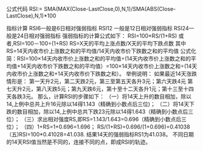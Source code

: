 
公式代码
RSI:= SMA(MAX(Close-LastClose,0),N,1)/SMA(ABS(Close-LastClose),N,1)*100

指标计算
RSI6一般是6日相对强弱指标
RSI12 一般是12日相对强弱指标
RSI24一般是24日相对强弱指标
强弱指标的计算公式如下：
RSI=100×RS/(1+RS) 或者,RSI=100－100÷(1+RS)
RS=X天的平均上涨点数/X天的平均下跌点数
其中 RS=14天内收市价上涨数之和的平均值/14天内收市价下跌数之和的平均值
公式化简：RSI=100×14天内收市价上涨数之和的平均值÷(14天内收市价上涨数之和的平均值+14天内收市价下跌数之和的平均值）=100×14天内收市价上涨数之和÷(14天内收市价上涨数之和+14天内收市价下跌数之和）。
举例说明：
如果最近14天涨跌情形是：
第一天升2元，第二天跌2元，第三至第五天各升3元；第六天跌4元 第七天升2元，第八天跌5元；第九天跌6元，第十至十二天各升1元；第十三至十四天各跌3元。
那么，计算RSI的步骤如下：
（一）将14天上升的数目相加，除以14,上例中总共上升16元除以14得1.143（精确到小数点后三位)；
（二）将14天下跌的数目相加，除以14,上例中总共下跌23元除以14得1.643（精确到小数点后三位）；
（三）求出相对强度RS,即RS=1.143/1.643=0.696（精确到小数点后三位）；
（四）1+RS=1+0.696=1.696；
RS/(1+RS)=0.696/(1+0.696)=0.41038
（五)RSI=100*0.41028=41.038.
结果14天的强弱指标RS1为41.038。
不同日期的14天RSI值当然是不同的，连接不同的点，即成RSI的轨迹。
